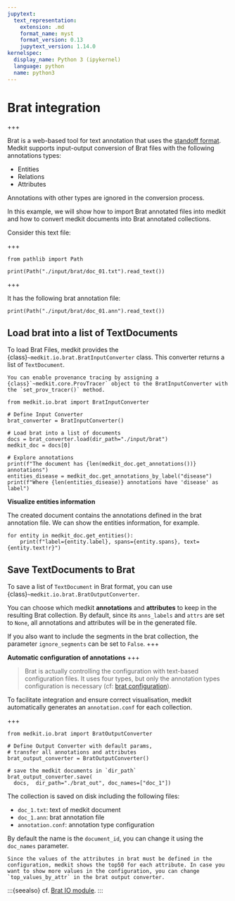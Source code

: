 ```yaml
---
jupytext:
  text_representation:
    extension: .md
    format_name: myst
    format_version: 0.13
    jupytext_version: 1.14.0
kernelspec:
  display_name: Python 3 (ipykernel)
  language: python
  name: python3
---
```


# Brat integration

+++

Brat is a web-based tool for text annotation that uses the [standoff format](https://brat.nlplab.org/standoff.html). Medkit supports input-output conversion of Brat files with the following annotations types:

- Entities 
- Relations
- Attributes

Annotations with other types are ignored in the conversion process.

In this example, we will show how to import Brat annotated files into medkit and how to convert medkit documents into Brat annotated collections.

Consider this text file: 

+++
```{code-cell} ipython3
from pathlib import Path

print(Path("./input/brat/doc_01.txt").read_text())
```

+++

It has the following brat annotation file:

```{code-cell} ipython3
print(Path("./input/brat/doc_01.ann").read_text())
```

## Load brat into a list of TextDocuments

To load Brat Files, medkit provides the {class}`~medkit.io.brat.BratInputConverter` class. This converter returns a list of `TextDocument`. 

```{tip}
You can enable provenance tracing by assigning a {class}`~medkit.core.ProvTracer` object to the BratInputConverter with the `set_prov_tracer()` method.
```

```{code-cell} ipython3
from medkit.io.brat import BratInputConverter

# Define Input Converter 
brat_converter = BratInputConverter()

# Load brat into a list of documents
docs = brat_converter.load(dir_path="./input/brat")
medkit_doc = docs[0]

# Explore annotations
print(f"The document has {len(medkit_doc.get_annotations())} annotations")
entities_disease = medkit_doc.get_annotations_by_label("disease")
print(f"Where {len(entities_disease)} annotations have 'disease' as label")

```

**Visualize entities information**

The created document contains the annotations defined in the brat annotation file. 
We can show the entities information, for example.

```{code-cell} ipython3
for entity in medkit_doc.get_entities():
    print(f"label={entity.label}, spans={entity.spans}, text={entity.text!r}")
```

## Save TextDocuments to Brat

To save a list of `TextDocument` in Brat format, you can use {class}`~medkit.io.brat.BratOutputConverter`.

You can choose which medkit **annotations** and **attributes** to keep in the resulting Brat collection. By default, since its `anns_labels` and `attrs` are set to `None`, all annotations and attributes will be in the generated file. 

If you also want to include the segments in the brat collection, the parameter `ignore_segments` can be set to `False`.
+++

**Automatic configuration of annotations**
+++
> Brat is actually controlling the configuration with text-based configuration files. It uses four types, but only the annotation types configuration is necessary (cf: [brat configuration](https://brat.nlplab.org/configuration.html)).

To facilitate integration and ensure correct visualisation, medkit automatically generates an `annotation.conf` for each collection.
 
+++
```{code-cell} ipython3
from medkit.io.brat import BratOutputConverter

# Define Output Converter with default params,
# transfer all annotations and attributes
brat_output_converter = BratOutputConverter()

# save the medkit documents in `dir_path`
brat_output_converter.save(
  docs,  dir_path="./brat_out", doc_names=["doc_1"])
```

The collection is saved on disk including the following files:
* `doc_1.txt`: text of medkit document
* `doc_1.ann`: brat annotation file
* `annotation.conf`: annotation type configuration

By default the name is the `document_id`, you can change it using the `doc_names` parameter.

```{note}
Since the values of the attributes in brat must be defined in the configuration, medkit shows the top50 for each attribute. In case you want to show more values in the configuration, you can change `top_values_by_attr` in the brat output converter.
 ```

:::{seealso}
cf. [Brat IO module](api:io:brat).
:::
